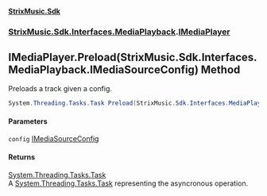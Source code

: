 #### [StrixMusic.Sdk](./index.md 'index')
### [StrixMusic.Sdk.Interfaces.MediaPlayback](./StrixMusic-Sdk-Interfaces-MediaPlayback.md 'StrixMusic.Sdk.Interfaces.MediaPlayback').[IMediaPlayer](./StrixMusic-Sdk-Interfaces-MediaPlayback-IMediaPlayer.md 'StrixMusic.Sdk.Interfaces.MediaPlayback.IMediaPlayer')
## IMediaPlayer.Preload(StrixMusic.Sdk.Interfaces.MediaPlayback.IMediaSourceConfig) Method
Preloads a track given a config.  
```csharp
System.Threading.Tasks.Task Preload(StrixMusic.Sdk.Interfaces.MediaPlayback.IMediaSourceConfig config);
```
#### Parameters
<a name='StrixMusic-Sdk-Interfaces-MediaPlayback-IMediaPlayer-Preload(StrixMusic-Sdk-Interfaces-MediaPlayback-IMediaSourceConfig)-config'></a>
`config` [IMediaSourceConfig](./StrixMusic-Sdk-Interfaces-MediaPlayback-IMediaSourceConfig.md 'StrixMusic.Sdk.Interfaces.MediaPlayback.IMediaSourceConfig')  
  
  
#### Returns
[System.Threading.Tasks.Task](https://docs.microsoft.com/en-us/dotnet/api/System.Threading.Tasks.Task 'System.Threading.Tasks.Task')  
A [System.Threading.Tasks.Task](https://docs.microsoft.com/en-us/dotnet/api/System.Threading.Tasks.Task 'System.Threading.Tasks.Task') representing the asyncronous operation.  
